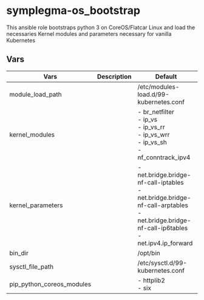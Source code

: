 # symplegma-os_bootstrap

This ansible role bootstraps python 3 on CoreOS/Flatcar Linux and load the necessaries Kernel modules and parameters necessary for vanilla Kubernetes


## Vars

| Vars                      | Description | Default                                                                                                                                |
|---------------------------|-------------|----------------------------------------------------------------------------------------------------------------------------------------|
| module_load_path          |             | /etc/modules-load.d/99-kubernetes.conf                                                                                                 |
| kernel_modules            |             | - br_netfilter<br>- ip_vs<br>- ip_vs_rr<br>- ip_vs_wrr<br>- ip_vs_sh<br>- nf_conntrack_ipv4                                                           |
| kernel_parameters         |             | - net.bridge.bridge-nf-call-iptables<br>- net.bridge.bridge-nf-call-arptables<br>- net.bridge.bridge-nf-call-ip6tables<br>- net.ipv4.ip_forward |
| bin_dir                   |             | /opt/bin                                                                                                                               |
| sysctl_file_path          |             | /etc/sysctl.d/99-kubernetes.conf                                                                                                       |
| pip_python_coreos_modules |             | - httplib2<br>- six                                                                                                                       |
